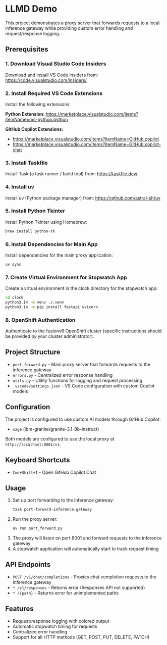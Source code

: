 # LLMD Demo

This project demonstrates a proxy server that forwards requests to a local inference gateway while providing custom error handling and request/response logging.

## Prerequisites

### 1. Download Visual Studio Code Insiders

Download and install VS Code Insiders from:
https://code.visualstudio.com/insiders/

### 2. Install Required VS Code Extensions

Install the following extensions:

**Python Extension:**
https://marketplace.visualstudio.com/items?itemName=ms-python.python

**GitHub Copilot Extensions:**
- https://marketplace.visualstudio.com/items?itemName=GitHub.copilot
- https://marketplace.visualstudio.com/items?itemName=GitHub.copilot-chat

### 3. Install Taskfile

Install Task (a task runner / build tool) from:
https://taskfile.dev/

### 4. Install uv

Install uv (Python package manager) from:
https://github.com/astral-sh/uv

### 5. Install Python Tkinter

Install Python Tkinter using Homebrew:
```bash
brew install python-tk
```

### 6. Install Dependencies for Main App

Install dependencies for the main proxy application:
```bash
uv sync
```

### 7. Create Virtual Environment for Stopwatch App

Create a virtual environment in the clock directory for the stopwatch app:
```bash
cd clock
python3.14 -m venv ./.venv
python3.14 -m pip install fastapi uvicorn
```

### 8. OpenShift Authentication

Authenticate to the fusionv6 OpenShift cluster (specific instructions should be provided by your cluster administrator).

## Project Structure

- `port_forward.py` - Main proxy server that forwards requests to the inference gateway
- `errors.py` - Centralized error response handling
- `utils.py` - Utility functions for logging and request processing
- `.vscode/settings.json` - VS Code configuration with custom Copilot models

## Configuration

The project is configured to use custom AI models through GitHub Copilot:
- `sage` (ibm-granite/granite-3.1-8b-instruct)

Both models are configured to use the local proxy at `http://localhost:8001/v1`.

## Keyboard Shortcuts

- `Cmd+Shift+I` - Open GitHub Copilot Chat

## Usage

1. Set up port forwarding to the inference gateway:
   ```bash
   task port-forward-inference-gateway
   ```
2. Run the proxy server:
   ```bash
   uv run port_forward.py
   ```
3. The proxy will listen on port 8001 and forward requests to the inference gateway
4. A stopwatch application will automatically start to track request timing

## API Endpoints

- `POST /v1/chat/completions` - Proxies chat completion requests to the inference gateway
- `* /v1/responses` - Returns error (Responses API not supported)
- `* /{path}` - Returns error for unimplemented paths

## Features

- Request/response logging with colored output
- Automatic stopwatch timing for requests
- Centralized error handling
- Support for all HTTP methods (GET, POST, PUT, DELETE, PATCH)
